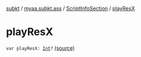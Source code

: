 [subkt](../../index.md) / [myaa.subkt.ass](../index.md) / [ScriptInfoSection](index.md) / [playResX](./play-res-x.md)

# playResX

`var playResX: `[`Int`](https://kotlinlang.org/api/latest/jvm/stdlib/kotlin/-int/index.html)`?` [(source)](https://github.com/Myaamori/SubKt/blob/0.1.12/src/main/kotlin/myaa/subkt/ass/parser.kt#L815)